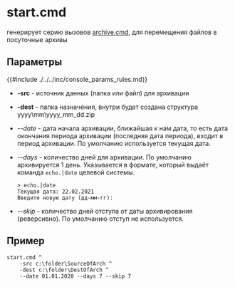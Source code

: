 # start.cmd

генерирует серию вызовов [archive.cmd](archive.md), для перемещения файлов в посуточные архивы 

## Параметры

{{#include ./../../inc/console_params_rules.md}}

- **-src** - источник данных (папка или файл) для архивации
  
- **-dest** - папка назначения, внутри будет создана структура yyyy\mm\yyyy_mm_dd.zip
  
- *--date* - дата начала архивации, ближайшая к нам дата, то есть дата окончания периода архивации
             (последняя дата периода), входит в период архивации.
             По умолчанию используется текущая дата.
  
- *--days* - количество дней для архивации.
             По умолчанию архивируется 1 день.
             Указывается в формате, который выдаёт команда `echo.|date` целевой системы.
  ```dos,no_run,noplayground
  > echo.|date
  Текущая дата: 22.02.2021
  Введите новую дату (дд-мм-гг):
  ```
- *--skip* - количество дней отступа от даты архивирования (реверсивно).
             По умолчанию отступ не используется.

## Пример
```dos,no_run,noplayground
start.cmd ^
    -src c:\folder\SourceOfArch ^
    -dest c:\folder\DestOfArch ^
    --date 01.01.2020 --days 7 --skip 7
```
